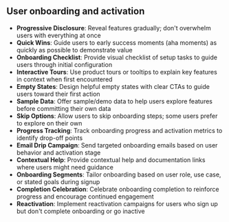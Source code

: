 ## User onboarding and activation

- **Progressive Disclosure**: Reveal features gradually; don't overwhelm users with everything at once
- **Quick Wins**: Guide users to early success moments (aha moments) as quickly as possible to demonstrate value
- **Onboarding Checklist**: Provide visual checklist of setup tasks to guide users through initial configuration
- **Interactive Tours**: Use product tours or tooltips to explain key features in context when first encountered
- **Empty States**: Design helpful empty states with clear CTAs to guide users toward their first action
- **Sample Data**: Offer sample/demo data to help users explore features before committing their own data
- **Skip Options**: Allow users to skip onboarding steps; some users prefer to explore on their own
- **Progress Tracking**: Track onboarding progress and activation metrics to identify drop-off points
- **Email Drip Campaign**: Send targeted onboarding emails based on user behavior and activation stage
- **Contextual Help**: Provide contextual help and documentation links where users might need guidance
- **Onboarding Segments**: Tailor onboarding based on user role, use case, or stated goals during signup
- **Completion Celebration**: Celebrate onboarding completion to reinforce progress and encourage continued engagement
- **Reactivation**: Implement reactivation campaigns for users who sign up but don't complete onboarding or go inactive
